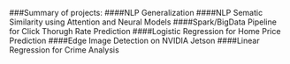 ###Summary of projects:
####NLP Generalization
####NLP Sematic Similarity using Attention and Neural Models
####Spark/BigData Pipeline for Click Thorugh Rate Prediction
####Logistic Regression for Home Price Prediction
####Edge Image Detection on NVIDIA Jetson
####Linear Regression for Crime Analysis
